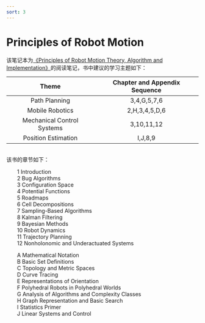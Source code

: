 ```yaml
---
sort: 3
---
```


# Principles of Robot Motion

该笔记本为[《Principles of Robot Motion Theory, Algorithm and Implementation》](https://github.com/yangmingustb/planning_books_1)的阅读笔记，书中建议的学习主题如下：

<style>
table
{
    margin: auto;
}
</style>

|Theme|Chapter and Appendix Sequence|
|:----:|:----:|
|Path Planning|3,4,G,5,7,6|
|Mobile Robotics|2,H,3,4,5,D,6|
|Mechanical Control Systems|3,10,11,12|
|Position Estimation|I,J,8,9|

<br />

该书的章节如下：

   &emsp;&emsp;1   Introduction  
   &emsp;&emsp;2   Bug Algorithms  
   &emsp;&emsp;3   Configuration Space  
   &emsp;&emsp;4   Potential Functions  
   &emsp;&emsp;5   Roadmaps  
   &emsp;&emsp;6   Cell Decompositions  
   &emsp;&emsp;7   Sampling-Based Algorithms  
   &emsp;&emsp;8   Kalman Filtering  
   &emsp;&emsp;9   Bayesian Methods  
   &emsp;&emsp;10  Robot Dynamics  
   &emsp;&emsp;11  Trajectory Planning  
   &emsp;&emsp;12  Nonholonomic and Underactuated Systems  

   &emsp;&emsp;A   Mathematical Notation  
   &emsp;&emsp;B   Basic Set Definitions  
   &emsp;&emsp;C   Topology and Metric Spaces  
   &emsp;&emsp;D   Curve Tracing  
   &emsp;&emsp;E   Representations of Orientation  
   &emsp;&emsp;F   Polyhedral Robots in Polyhedral Worlds  
   &emsp;&emsp;G   Analysis of Algorithms and Complexity Classes  
   &emsp;&emsp;H   Graph Representation and Basic Search  
   &emsp;&emsp;I   Statistics Primer  
   &emsp;&emsp;J   Linear Systems and Control

